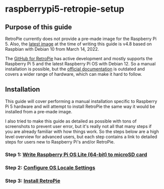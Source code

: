 # raspberrypi5-retropie-setup
## Purpose of this guide
RetroPie currently does not provide a pre-made image for the Raspberry Pi 5. Also, the 
[latest image](https://retropie.org.uk/download/) at the time of writing this guide is v4.8 based on Raspbian with 
Debian 10 from March 14, 2022. 

The [GitHub for RetroPie](https://github.com/RetroPie/RetroPie-Setup) has active development and mostly supports the 
Raspberry Pi 5 and the latest Raspberry Pi OS with Debian 12. So a manual installation is possible, but the 
[official documentation](https://retropie.org.uk/docs/Manual-Installation/) is outdated and covers a wider range of 
hardware, which can make it hard to follow.

## Installation
This guide will cover performing a manual installation specific to Raspberry Pi 5 hardware and will attempt to install 
RetroPie the same way it would be installed from a pre-made image. 

I also tried to make this guide as detailed as possible with tons of screenshots to prevent user error, but it's really 
not all that many steps if you are already familiar with how things work. So the steps below are a high level overview
for advanced users, but each step contains a link to detailed steps for users new to Raspberry Pi's and/or RetroPie.

### Step 1: [Write Raspberry Pi OS Lite (64-bit) to microSD card](./Write_OS_to_microSD_card.md)
### Step 2: [Configure OS Locale Settings](./Configure_OS.md)
### Step 3: [Install RetroPie](./Install_RetroPie.md)
